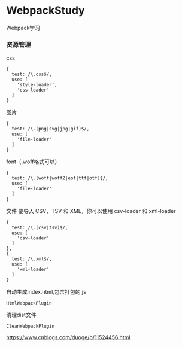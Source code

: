 <!--
 * @Description: 
 * @Author: liyoucheng
 * @Date: 2020-05-25 14:30:58
 * @LastEditTime: 2020-05-30 17:49:14
 * @LastEditors: liyoucheng
--> 
# WebpackStudy
Webpack学习

### 资源管理
css
```
{
  test: /\.css$/,
  use: [
    'style-loader',
    'css-loader'
  ]
}
```

图片
```
{
  test: /\.(png|svg|jpg|gif)$/,
  use: [
    'file-loader'
  ]
}
```

font（.woff格式可以）
```
{
  test: /\.(woff|woff2|eot|ttf|otf)$/,
  use: [
    'file-loader'
  ]
}
```

文件
要导入 CSV、TSV 和 XML，你可以使用 csv-loader 和 xml-loader
```
{
  test: /\.(csv|tsv)$/,
  use: [
    'csv-loader'
  ]
},
{
  test: /\.xml$/,
  use: [
    'xml-loader'
  ]
}
```

自动生成index.html,包含打包的.js
```
HtmlWebpackPlugin
```

清理dist文件
```
CleanWebpackPlugin
```
https://www.cnblogs.com/duoge/p/11524456.html

